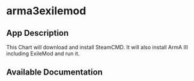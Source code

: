 # arma3exilemod

## App Description

This Chart will download and install SteamCMD. It will also install ArmA III including ExileMod and run it.

## Available Documentation

